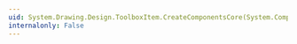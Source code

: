 ```yaml
---
uid: System.Drawing.Design.ToolboxItem.CreateComponentsCore(System.ComponentModel.Design.IDesignerHost,System.Collections.IDictionary)
internalonly: False
---
```

